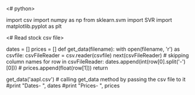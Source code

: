 <# python>

import csv
import numpy as np
from sklearn.svm import SVR
import matplotlib.pyplot as plt

<# Read stock csv file>

dates = []
prices = []
def get_data(filename):
	with open(filename, 'r') as csvfile:
		csvFileReader = csv.reader(csvfile)
    		next(csvFileReader)	# skipping column names
		for row in csvFileReader:
			dates.append(int(row[0].split('-')[0])) #
			prices.append(float(row[1]))
	return

get_data('aapl.csv') # calling get_data method by passing the csv file to it
#print "Dates- ", dates
#print "Prices- ", prices
